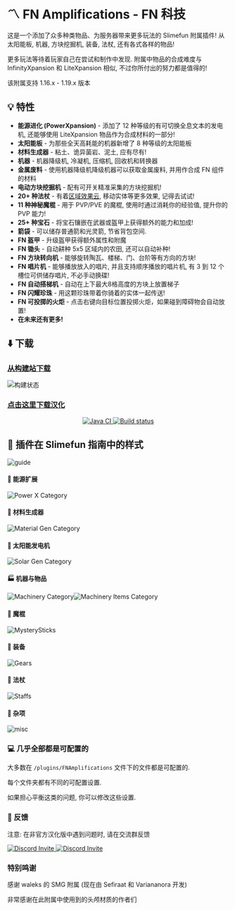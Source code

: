 # :part_alternation_mark: FN Amplifications - FN 科技

这是一个添加了众多种类物品、为服务器带来更多玩法的 Slimefun 附属插件! 从太阳能板, 机器, 方块挖掘机, 装备, 法杖, 还有各式各样的物品!

更多玩法等待着玩家自己在尝试和制作中发现. 附属中物品的合成难度与 InfinityXpansion 和 LiteXpansion 相似, 不过你所付出的努力都是值得的!

该附属支持 1.16.x - 1.19.x 版本

## :bulb: 特性

- **能源进化 (PowerXpansion)** - 添加了 12 种等级的有可切换全息文本的发电机, 还能够使用 LiteXpansion 物品作为合成材料的一部分!
- **太阳能板** - 为那些全天高耗能的机器新增了 8 种等级的太阳能板
- **材料生成器** - 粘土、诡异菌岩、泥土, 应有尽有!
- **机器** - 机器降级机, 冷凝机, 压缩机, 回收机和转换器
- **金属废料** - 使用机器降级机降级机器可以获取金属废料, 并用作合成 FN 组件的材料
- **电动方块挖掘机** - 配有可开关精准采集的方块挖掘机!
- **20+ 种法杖** - 有着[区域效果云](https://wiki.biligame.com/mc/%E6%BB%9E%E7%95%99%E8%8D%AF%E6%B0%B4#%E5%8C%BA%E5%9F%9F%E6%95%88%E6%9E%9C%E4%BA%91), 移动实体等更多效果, 记得去试试!
- **11 种神秘魔棍** - 用于 PVP/PVE 的魔棍, 使用时通过消耗你的经验值, 提升你的 PVP 能力!
- **25+ 种宝石** - 将宝石镶嵌在武器或盔甲上获得额外的能力和加成!
- **箭袋** - 可以储存普通箭和光灵箭, 节省背包空间.
- **FN 盔甲** - 升级盔甲获得额外属性和附魔
- **FN 锄头** - 自动耕种 5x5 区域内的农田, 还可以自动补种!
- **FN 方块转向机** - 能够旋转陶瓦、楼梯、门、台阶等有方向的方块!
- **FN 唱片机** - 能够播放放入的唱片, 并且支持顺序播放的唱片机, 有 3 到 12 个槽位可供储存唱片, 不必手动换碟!
- **FN 自动搭梯机** - 自动在上下最大8格高度的方块上放置梯子
- **FN 闪耀珍珠** - 用这颗珍珠带着你骑着的实体一起传送!
- **FN 可投掷的火炬** - 点击右键向目标位置投掷火炬，如果碰到障碍物会自动放置!
- **在未来还有更多!**

## :arrow_down: 下载

### [从构建站下载](https://builds.guizhanss.net/SlimefunGuguProject/FN-FAL-s-Amplifications/main/)

![构建状态](https://builds.guizhanss.net/f/SlimefunGuguProject/FN-FAL-s-Amplifications/main/badge.svg)

### [点击这里下载汉化](https://builds.guizhanss.cn/buiawpkgew1/FN-FAL-s-Amplifications-zh/main) 
<p align="center">
  <a href="https://github.com/buiawpkgew1/FN-FAL-s-Amplifications-zh/actions/workflows/maven.yml">
    <img src="https://github.com/buiawpkgew1/FN-FAL-s-Amplifications-zh/actions/workflows/maven.yml/badge.svg" alt="Java CI"/>
  </a>
  <a href="https://builds.guizhanss.cn/buiawpkgew1/FN-FAL-s-Amplifications-zh/main">
    <img src="https://builds.guizhanss.cn/f/buiawpkgew1/FN-FAL-s-Amplifications-zh/main/badge.svg" alt="Build status"/>
  </a>
</p>

## :blue_book: 插件在 Slimefun 指南中的样式

![guide](image/main-category.png)

#### :battery: 能源扩展

![Power X Category](image/powerxpansion.png)

#### :white_square_button: 材料生成器

![Material Gen Category](image/material-generator.png)

#### :high_brightness: 太阳能发电机

![Solar Gen Category](image/solar-generator.png)

#### :factory: 机器与物品

![Machinery Category](image/machine.png)![Machinery Items Category](image/machine-component.png)

#### :sparkler: 魔棍

![MysterySticks](image/sticks.png)

#### :tshirt: 装备

![Gears](image/gears.png)

#### :oden: 法杖

![Staffs](image/staffs.png)

#### :gift: 杂项

![misc](image/misc.png)

### :computer: 几乎全部都是可配置的

大多数在 ```/plugins/FNAmplifications``` 文件下的文件都是可配置的.

每个文件夹都有不同的可配置设置.

如果担心平衡这类的问题, 你可以修改这些设置.

### :running: 反馈

注意: 在非官方汉化版中遇到问题时, 请在交流群反馈

<p>
  <a href="https://discord.gg/slimefun">
    <img src="https://discordapp.com/api/guilds/565557184348422174/widget.png?style=banner3" alt="Discord Invite"/>
  </a>
  <a href="https://discord.gg/SqD3gg5SAU">
    <img src="https://discordapp.com/api/guilds/809178621424041997/widget.png?style=banner3" alt="Discord Invite"/>
  </a>
</p>

### 特别鸣谢

感谢 waleks 的 SMG 附属 (现在由 Sefiraat 和 Variananora 开发)

非常感谢在此附属中使用到的头颅材质的作者们